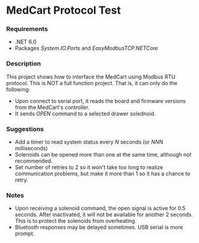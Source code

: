 # MedCart Protocol Test

### Requirements
- .NET 6.0
- Packages *System.IO.Ports* and *EasyModbusTCP.NETCore*

### Description
This project shows how to interface the MedCart using Modbus RTU protocol.  This is NOT a full function project.  That is, it can only do the following:
- Upon connect to serial port, it reads the board and firmware versions from the MedCart's controller.
- It sends *OPEN* command to a selected drawer solednoid.

### Suggestions
- Add a timer to read system status every *N* seconds (or *NNN* milliseconds)
- Solenoids can be opened more than one at the same time, although not recommended.
- Set number of retries to 2 so it won't take too long to realize communication problems, but make it more than 1 so it has a chance to retry.

### Notes
- Upon receiving a solenoid command, the open signal is active for 0.5 seconds.  After inactivated, it will not be available for another 2 seconds.
  This is to protect the solenoids from overheating.
- Bluetooth responses may be delayed sometimes.  USB serial is more prompt.
